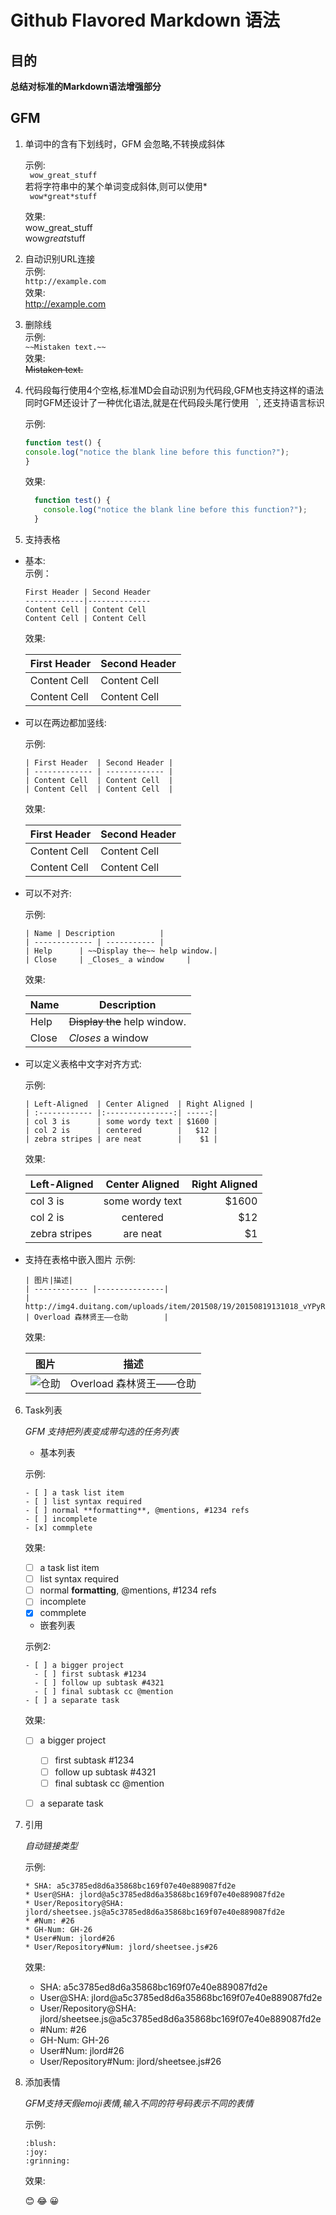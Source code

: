 # Github Flavored Markdown 语法

## 目的

   **总结对标准的Markdown语法增强部分**

## GFM
    
1. 单词中的含有下划线时，GFM 会忽略,不转换成斜体
    
   示例:   
   ` wow_great_stuff`  
   若将字符串中的某个单词变成斜体,则可以使用\*  
   ` wow*great*stuff`
      
   效果:  
    wow_great_stuff  
    wow*great*stuff
        
2. 自动识别URL连接  
    示例:  
    `http://example.com`  
    效果:  
    http://example.com  
    
3. 删除线  
    示例:  
    `~~Mistaken text.~~`  
    效果:  
   ~~Mistaken text.~~ 

4. 代码段每行使用4个空格,标准MD会自动识别为代码段,GFM也支持这样的语法
   同时GFM还设计了一种优化语法,就是在代码段头尾行使用` ` `,
   还支持语言标识

   示例: 
  
  	 ```javascript
  	 function test() {
  	 console.log("notice the blank line before this function?");
  	 }
  	 ```

   效果:
  
    ```javascript
      function test() {
        console.log("notice the blank line before this function?");
      }
    ```
5. 支持表格
  * 基本:  
    示例：
    ```
    First Header | Second Header  
    -------------|--------------   
    Content Cell | Content Cell  
    Content Cell | Content Cell  
    ```
    
    效果:
    
    First Header | Second Header
    -------------|--------------
    Content Cell | Content Cell
    Content Cell | Content Cell
    

  * 可以在两边都加竖线:

    示例:
    
    ```
    | First Header  | Second Header |  
    | ------------- | ------------- |  
    | Content Cell  | Content Cell  |  
    | Content Cell  | Content Cell  |  
    ```
    
    效果:
  
    | First Header  | Second Header |
    | ------------- | ------------- |
    | Content Cell  | Content Cell  |
    | Content Cell  | Content Cell  |

  * 可以不对齐:

    示例:  

    ```
    | Name | Description          | 
    | ------------- | ----------- |  
    | Help      | ~~Display the~~ help window.|   
    | Close     | _Closes_ a window     |   
    ```

    效果:

    | Name | Description          |
    | ------------- | ----------- |
    | Help      | ~~Display the~~ help window.|
    | Close     | _Closes_ a window     |

  * 可以定义表格中文字对齐方式:

    示例:  
    ```
    | Left-Aligned  | Center Aligned  | Right Aligned |  
    | :------------ |:---------------:| -----:|  
    | col 3 is      | some wordy text | $1600 |  
    | col 2 is      | centered        |   $12 |  
    | zebra stripes | are neat        |    $1 |  
    ```

    效果:  
    
    | Left-Aligned  | Center Aligned  | Right Aligned |
    | :------------ |:---------------:| -----:|
    | col 3 is      | some wordy text | $1600 |
    | col 2 is      | centered        |   $12 |
    | zebra stripes | are neat        |    $1 |

  * 支持在表格中嵌入图片
    示例:  
    ```
    | 图片|描述|
    | ------------ |---------------|
    | http://img4.duitang.com/uploads/item/201508/19/20150819131018_vYPyR.thumb.224_0.png  | Overload 森林贤王——仓助        |
    ```

    效果:  
    
    | 图片|描述|
    | ------------ |---------------|
    |![仓助](http://img4.duitang.com/uploads/item/201508/19/20150819131018_vYPyR.thumb.224_0.png) | Overload 森林贤王——仓助        |

6. Task列表

   *GFM 支持把列表变成带勾选的任务列表* 
   
   * 基本列表

    示例:

    ```
    - [ ] a task list item
    - [ ] list syntax required
    - [ ] normal **formatting**, @mentions, #1234 refs
    - [ ] incomplete
    - [x] commplete
    ```

    效果:

    - [ ] a task list item
    - [ ] list syntax required
    - [ ] normal **formatting**, @mentions, #1234 refs
    - [ ] incomplete
    - [x] commplete

    * 嵌套列表

    示例2:

    ```
    - [ ] a bigger project
      - [ ] first subtask #1234
      - [ ] follow up subtask #4321
      - [ ] final subtask cc @mention
    - [ ] a separate task
    ```

    效果:
    - [ ] a bigger project
      - [ ] first subtask #1234
      - [ ] follow up subtask #4321
      - [ ] final subtask cc @mention
    - [ ] a separate task


7. 引用
    
    *自动链接类型*

    示例:
    ```
    * SHA: a5c3785ed8d6a35868bc169f07e40e889087fd2e
    * User@SHA: jlord@a5c3785ed8d6a35868bc169f07e40e889087fd2e
    * User/Repository@SHA: jlord/sheetsee.js@a5c3785ed8d6a35868bc169f07e40e889087fd2e
    * #Num: #26
    * GH-Num: GH-26
    * User#Num: jlord#26
    * User/Repository#Num: jlord/sheetsee.js#26
    ```
    
    效果:
    * SHA: a5c3785ed8d6a35868bc169f07e40e889087fd2e
    * User@SHA: jlord@a5c3785ed8d6a35868bc169f07e40e889087fd2e
    * User/Repository@SHA: jlord/sheetsee.js@a5c3785ed8d6a35868bc169f07e40e889087fd2e
    * #Num: #26
    * GH-Num: GH-26
    * User#Num: jlord#26
    * User/Repository#Num: jlord/sheetsee.js#26

8. 添加表情
    
     *GFM支持天假emoji表情,输入不同的符号码表示不同的表情*

    示例:

    ```
    :blush:
    :joy:
    :grinning:
    ```

    效果:

    :blush:
    :joy:
    :grinning:
